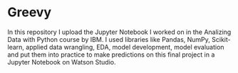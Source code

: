 # Greevy

In this repository I upload the Jupyter Notebook I worked on in the Analizing Data with Python course by IBM. 
I used libraries like Pandas, NumPy, Scikit-learn, applied data wrangling, EDA, model development, model evaluation and
put them into practice to make predictions on this final project in a Jupyter Notebook on Watson Studio.
